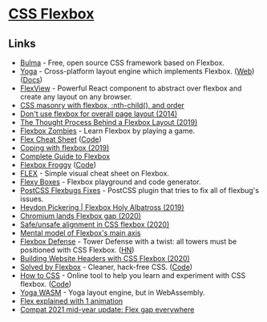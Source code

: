 # [CSS Flexbox](https://www.google.com/search?q=flexbox&hl=en&safe=off)

## Links

- [Bulma](https://bulma.io) - Free, open source CSS framework based on Flexbox.
- [Yoga](https://github.com/facebook/yoga) - Cross-platform layout engine which implements Flexbox. ([Web](https://yogalayout.com/)) ([Docs](https://yogalayout.com/docs))
- [FlexView](https://github.com/buildo/react-flexview) - Powerful React component to abstract over flexbox and create any layout on any browser.
- [CSS masonry with flexbox, :nth-child(), and order](https://tobiasahlin.com/blog/masonry-with-css/)
- [Don't use flexbox for overall page layout (2014)](https://jakearchibald.com/2014/dont-use-flexbox-for-page-layout/)
- [The Thought Process Behind a Flexbox Layout (2019)](https://css-tricks.com/the-thought-process-behind-a-flexbox-layout/)
- [Flexbox Zombies](https://flexboxzombies.com/p/flexbox-zombies) - Learn Flexbox by playing a game.
- [Flex Cheat Sheet](https://yoksel.github.io/flex-cheatsheet/) ([Code](https://github.com/yoksel/flex-cheatsheet))
- [Coping with flexbox (2019)](https://kgrz.io/coping-with-flexbox.html)
- [Complete Guide to Flexbox](https://css-tricks.com/snippets/css/a-guide-to-flexbox/)
- [Flexbox Froggy](http://flexboxfroggy.com/) ([Code](https://github.com/thomaspark/flexboxfroggy))
- [FLEX](http://flexbox.malven.co/) - Simple visual cheat sheet on Flexbox.
- [Flexy Boxes](https://the-echoplex.net/flexyboxes/) - Flexbox playground and code generator.
- [PostCSS Flexbugs Fixes](https://github.com/luisrudge/postcss-flexbugs-fixes) - PostCSS plugin that tries to fix all of flexbug's issues.
- [Heydon Pickering | Flexbox Holy Albatross (2019)](https://www.youtube.com/watch?v=RUyNJaoJH_k)
- [Chromium lands Flexbox gap (2020)](https://web.dev/flexbox-gap/)
- [Safe/unsafe alignment in CSS flexbox (2020)](https://www.stefanjudis.com/today-i-learned/safe-unsafe-alignment-in-css-flexbox/)
- [Mental model of Flexbox's main axis](https://twitter.com/pomber/status/1281339741682753542)
- [Flexbox Defense](http://www.flexboxdefense.com/) - Tower Defense with a twist: all towers must be positioned with CSS Flexbox. ([HN](https://news.ycombinator.com/item?id=24319989))
- [Building Website Headers with CSS Flexbox (2020)](https://ishadeed.com/article/website-headers-flexbox/)
- [Solved by Flexbox](https://philipwalton.github.io/solved-by-flexbox/) - Cleaner, hack-free CSS. ([Code](https://github.com/philipwalton/solved-by-flexbox))
- [How to CSS](https://www.howtocss.dev/) - Online tool to help you learn and experiment with CSS flexbox. ([Code](https://github.com/mikolajdobrucki/how-to-css))
- [Yoga WASM](https://github.com/rickbutton/yoga-wasm) - Yoga layout engine, but in WebAssembly.
- [Flex explained with 1 animation](https://twitter.com/javascriptual/status/1387507984964726784)
- [Compat 2021 mid-year update: Flex gap everywhere](https://web.dev/compat2021-midyear/)

